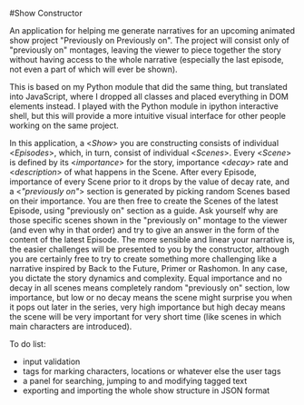 #Show Constructor

An application for helping me generate narratives for an upcoming animated show project "Previously on Previously on". The project will consist only of "previously on" montages, leaving the viewer to piece together the story without having access to the whole narrative (especially the last episode, not even a part of which will ever be shown).

This is based on my Python module that did the same thing, but translated into JavaScript, where I dropped all classes and placed everything in DOM elements instead. I played with the Python module in ipython interactive shell, but this will provide a more intuitive visual interface for other people working on the same project.

In this application, a <*Show*> you are constructing consists of individual <*Episodes*>, which, in turn, consist of individual <*Scenes*>. Every <*Scene*> is defined by its <*importance*> for the story, importance <*decay*> rate and <*description*> of what happens in the Scene. After every Episode, importance of every Scene prior to it drops by the value of decay rate, and a <*"previously on"*> section is generated by picking random Scenes based on their importance. You are then free to create the Scenes of the latest Episode, using "previously on" section as a guide. Ask yourself why are those specific scenes shown in the "previously on" montage to the viewer (and even why in that order) and try to give an answer in the form of the content of the latest Episode. The more sensible and linear your narrative is, the easier challenges will be presented to you by the constructor, although you are certainly free to try to create something more challenging like a narrative inspired by Back to the Future, Primer or Rashomon. In any case, you dictate the story dynamics and complexity. Equal importance and no decay in all scenes means completely random "previously on" section, low importance, but low or no decay means the scene might surprise you when it pops out later in the series, very high importance but high decay means the scene will be very important for very short time (like scenes in which main characters are introduced).

To do list:
- input validation
- tags for marking characters, locations or whatever else the user tags
- a panel for searching, jumping to and modifying tagged text
- exporting and importing the whole show structure in JSON format
